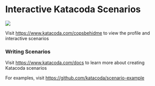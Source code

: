 # Interactive Katacoda Scenarios

[![](http://shields.katacoda.com/katacoda/copsbehidme/count.svg)](https://www.katacoda.com/copsbehidme "Get your profile on Katacoda.com")

Visit https://www.katacoda.com/copsbehidme to view the profile and interactive scenarios

### Writing Scenarios
Visit https://www.katacoda.com/docs to learn more about creating Katacoda scenarios

For examples, visit https://github.com/katacoda/scenario-example

